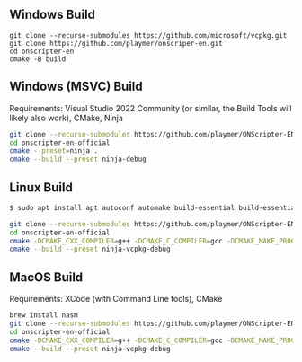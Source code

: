 ## Windows Build

```batch
git clone --recurse-submodules https://github.com/microsoft/vcpkg.git
git clone https://github.com/playmer/onscriper-en.git
cd onscripter-en
cmake -B build 
```



## Windows (MSVC) Build

Requirements: Visual Studio 2022 Community (or similar, the Build Tools will likely also work), CMake, Ninja

```bash
git clone --recurse-submodules https://github.com/playmer/ONScripter-EN-Official.git
cd onscripter-en-official
cmake --preset=ninja .
cmake --build --preset ninja-debug

```

## Linux Build

```bash
$ sudo apt install apt autoconf automake build-essential build-essential cmake cmake fcitx-libs-dev git gnome-desktop-testing libasound2-dev libaudio-dev libavcodec-dev libavdevice-dev libavfilter-dev libavformat-dev libavutil-dev libbz2-dev libdbus-1-dev libdecor-0-dev libdrm-dev libegl1-mesa-dev libfreetype-dev libgbm-dev libgl1-mesa-dev libgles2-mesa-dev libibus-1.0-dev libjack-dev libmad0-dev libogg-dev libpipewire-0.3-dev libpng-dev libpulse-dev libsamplerate0-dev libsdl2-dev libsdl2-image-dev libsdl2-mixer-dev libsdl2-ttf-dev libsmpeg-dev libsndio-dev libtool libudev-dev libvorbis-dev libwayland-dev libx11-dev libxcursor-dev libxext-dev libxfixes-dev libxi-dev libxkbcommon-dev libxrandr-dev libxss-dev lua5.4 make nasm ninja-build pkg-config zlib1g-dev

git clone --recurse-submodules https://github.com/playmer/ONScripter-EN-Official.git
cd onscripter-en-official
cmake -DCMAKE_CXX_COMPILER=g++ -DCMAKE_C_COMPILER=gcc -DCMAKE_MAKE_PROGRAM=ninja --preset=ninja-multi-vcpkg .
cmake --build --preset ninja-vcpkg-debug
```


## MacOS Build

Requirements: XCode (with Command Line tools), CMake

```bash
brew install nasm
git clone --recurse-submodules https://github.com/playmer/ONScripter-EN-Official.git
cd onscripter-en-official
cmake -DCMAKE_CXX_COMPILER=g++ -DCMAKE_C_COMPILER=gcc -DCMAKE_MAKE_PROGRAM=ninja --preset=ninja-multi-vcpkg .
cmake --build --preset ninja-vcpkg-debug

```
